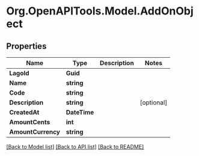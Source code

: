
# Org.OpenAPITools.Model.AddOnObject

## Properties

Name | Type | Description | Notes
------------ | ------------- | ------------- | -------------
**LagoId** | **Guid** |  | 
**Name** | **string** |  | 
**Code** | **string** |  | 
**Description** | **string** |  | [optional] 
**CreatedAt** | **DateTime** |  | 
**AmountCents** | **int** |  | 
**AmountCurrency** | **string** |  | 

[[Back to Model list]](../README.md#documentation-for-models)
[[Back to API list]](../README.md#documentation-for-api-endpoints)
[[Back to README]](../README.md)

